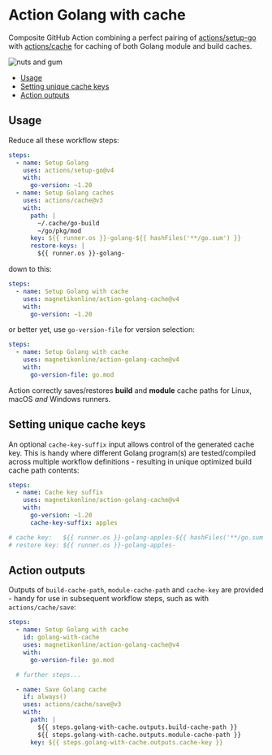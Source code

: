 # Action Golang with cache

Composite GitHub Action combining a perfect pairing of [actions/setup-go](https://github.com/actions/setup-go) with [actions/cache](https://github.com/actions/cache) for caching of both Golang module and build caches.

![nuts and gum](https://user-images.githubusercontent.com/1818757/134792061-2fb04549-ed6d-4e4d-a805-3de6ea90f261.jpg)

- [Usage](#usage)
- [Setting unique cache keys](#setting-unique-cache-keys)
- [Action outputs](#action-outputs)

## Usage

Reduce all these workflow steps:

```yaml
steps:
  - name: Setup Golang
    uses: actions/setup-go@v4
    with:
      go-version: ~1.20
  - name: Setup Golang caches
    uses: actions/cache@v3
    with:
      path: |
        ~/.cache/go-build
        ~/go/pkg/mod
      key: ${{ runner.os }}-golang-${{ hashFiles('**/go.sum') }}
      restore-keys: |
        ${{ runner.os }}-golang-
```

down to this:

```yaml
steps:
  - name: Setup Golang with cache
    uses: magnetikonline/action-golang-cache@v4
    with:
      go-version: ~1.20
```

or better yet, use `go-version-file` for version selection:

```yaml
steps:
  - name: Setup Golang with cache
    uses: magnetikonline/action-golang-cache@v4
    with:
      go-version-file: go.mod
```

Action correctly saves/restores **build** and **module** cache paths for Linux, macOS _and_ Windows runners.

## Setting unique cache keys

An optional `cache-key-suffix` input allows control of the generated cache key. This is handy where different Golang program(s) are tested/compiled across multiple workflow definitions - resulting in unique optimized build cache path contents:

```yaml
steps:
  - name: Cache key suffix
    uses: magnetikonline/action-golang-cache@v4
    with:
      go-version: ~1.20
      cache-key-suffix: apples

# cache key:   ${{ runner.os }}-golang-apples-${{ hashFiles('**/go.sum') }}
# restore key: ${{ runner.os }}-golang-apples-
```

## Action outputs

Outputs of `build-cache-path`, `module-cache-path` and `cache-key` are provided - handy for use in subsequent workflow steps, such as with `actions/cache/save`:

```yaml
steps:
  - name: Setup Golang with cache
    id: golang-with-cache
    uses: magnetikonline/action-golang-cache@v4
    with:
      go-version-file: go.mod

  # further steps...

  - name: Save Golang cache
    if: always()
    uses: actions/cache/save@v3
    with:
      path: |
        ${{ steps.golang-with-cache.outputs.build-cache-path }}
        ${{ steps.golang-with-cache.outputs.module-cache-path }}
      key: ${{ steps.golang-with-cache.outputs.cache-key }}
```
